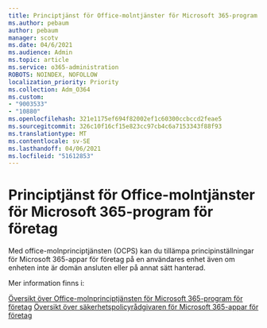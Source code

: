 ```yaml
---
title: Principtjänst för Office-molntjänster för Microsoft 365-program för företag
ms.author: pebaum
author: pebaum
manager: scotv
ms.date: 04/6/2021
ms.audience: Admin
ms.topic: article
ms.service: o365-administration
ROBOTS: NOINDEX, NOFOLLOW
localization_priority: Priority
ms.collection: Adm_O364
ms.custom:
- "9003533"
- "10880"
ms.openlocfilehash: 321e1175ef694f82002ef1c60300ccbccd2feae5
ms.sourcegitcommit: 326c10f16cf15e823cc97cb4c6a7153343f88f93
ms.translationtype: MT
ms.contentlocale: sv-SE
ms.lasthandoff: 04/06/2021
ms.locfileid: "51612853"
---
```

# <a name="office-cloud-policy-service-for-microsoft-365-apps-for-enterprise"></a>Principtjänst för Office-molntjänster för Microsoft 365-program för företag

Med office-molnprinciptjänsten (OCPS) kan du tillämpa principinställningar för Microsoft 365-appar för företag på en användares enhet även om enheten inte är domän ansluten eller på annat sätt hanterad. 

Mer information finns i:

[Översikt över Office-molnprinciptjänsten för Microsoft 365-program för företag](https://docs.microsoft.com/deployoffice/overview-office-cloud-policy-service) 
 [Översikt över säkerhetspolicyrådgivaren för Microsoft 365-appar för företag](https://docs.microsoft.com/deployoffice/overview-of-security-policy-advisor)